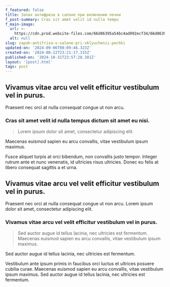 ```yaml
---
f_featured: false
title: Запах антифриза в салоне при включении печки
f_post-summary: Cras sit amet velit id nulla tempu
f_main-image:
  url: >-
    https://cdn.prod.website-files.com/66d86395a54bc4ad092ecf34/66d86395a54bc4ad092ecf37_post-1.jpg
  alt: null
slug: zapah-antifriza-v-salone-pri-vklyuchenii-pechki
updated-on: '2024-09-06T08:09:46.323Z'
created-on: '2024-08-22T23:21:17.315Z'
published-on: '2024-10-31T23:57:28.381Z'
layout: '[post].html'
tags: post
---
```


Vivamus vitae arcu vel velit efficitur vestibulum vel in purus.
---------------------------------------------------------------

Praesent nec orci at nulla consequat congue ut non arcu.

### Cras sit amet velit id nulla tempus dictum sit amet eu nisi.

> Lorem ipsum dolor sit amet, consectetur adipiscing elit.

Maecenas euismod sapien eu arcu convallis, vitae vestibulum ipsum maximus.

Fusce aliquet turpis at orci bibendum, non convallis justo tempor. Integer rutrum ante et nunc venenatis, id ultricies risus ultricies. Donec eu felis at libero consequat sagittis a et urna.

Vivamus vitae arcu vel velit efficitur vestibulum vel in purus.
---------------------------------------------------------------

Praesent nec orci at nulla consequat congue ut non arcu. Lorem ipsum dolor sit amet, consectetur adipiscing elit.

### Vivamus vitae arcu vel velit efficitur vestibulum vel in purus.

> Sed auctor augue id tellus lacinia, nec ultricies est fermentum. Maecenas euismod sapien eu arcu convallis, vitae vestibulum ipsum maximus.

Sed auctor augue id tellus lacinia, nec ultricies est fermentum.

Vestibulum ante ipsum primis in faucibus orci luctus et ultrices posuere cubilia curae. Maecenas euismod sapien eu arcu convallis, vitae vestibulum ipsum maximus. Sed auctor augue id tellus lacinia, nec ultricies est fermentum.
